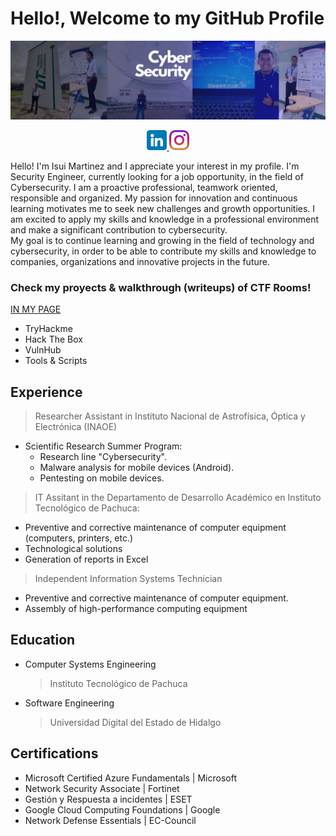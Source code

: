 # Hello!, Welcome to my GitHub Profile
![Banner](https://github.com/IsuiLugo/IsuiLugo/blob/main/Images/Banner%20Para%20LinkedIn%20Desarrollador%20De%20Software%20Moderno%20Negro%20(1).png?raw=true)
<div align="center">
  <a href="https://www.linkedin.com/in/isui-lugo-martinez">
    <img src="https://github.com/IsuiLugo/IsuiLugo/blob/main/Images/linkedin.png?raw=true" alt="Linkedin">
  </a>
  <a href="https://www.instagram.com/isui_lugo_/">
    <img src="https://github.com/IsuiLugo/IsuiLugo/blob/main/Images/instagram.png?raw=true" alt="Instagram">
  </a>
</div>

Hello! I'm Isui Martinez and I appreciate your interest in my profile.
I'm Security Engineer, currently looking for a job opportunity, in the field of Cybersecurity. I am a proactive professional, teamwork oriented, responsible and organized. My passion for innovation and continuous learning motivates me to seek new challenges and growth opportunities. I am excited to apply my skills and knowledge in a professional environment and make a significant contribution to cybersecurity.  
My goal is to continue learning and growing in the field of technology and cybersecurity, in order to be able to contribute my skills and knowledge to companies, organizations and innovative projects in the future.

### Check my proyects & walkthrough (writeups) of CTF Rooms!
[IN MY PAGE](https://isuilugo.github.io/)
* TryHackme
* Hack The Box
* VulnHub
* Tools & Scripts

## Experience
> Researcher Assistant in Instituto Nacional de Astrofísica, Óptica y Electrónica (INAOE)
  - Scientific Research Summer Program:
    - Research line "Cybersecurity".
    - Malware analysis for mobile devices (Android).
    - Pentesting on mobile devices.
   
> IT Assitant in the Departamento de Desarrollo Académico en Instituto Tecnológico de Pachuca:
  * Preventive and corrective maintenance of computer equipment (computers, printers, etc.)
  * Technological solutions
  * Generation of reports in Excel

> Independent Information Systems Technician
  * Preventive and corrective maintenance of computer equipment.
  * Assembly of high-performance computing equipment

## Education
- Computer Systems Engineering
   > Instituto Tecnológico de Pachuca

- Software Engineering
   > Universidad Digital del Estado de Hidalgo

## Certifications
* Microsoft Certified Azure Fundamentals | Microsoft
* Network Security Associate | Fortinet
* Gestión y Respuesta a incidentes | ESET
* Google Cloud Computing Foundations | Google
* Network Defense Essentials | EC-Council

